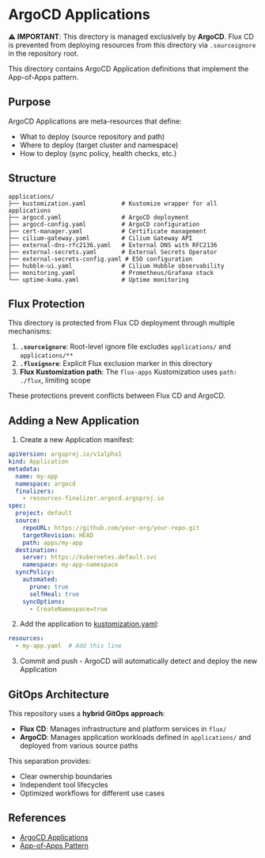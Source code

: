 # ArgoCD Applications

⚠️ **IMPORTANT**: This directory is managed exclusively by **ArgoCD**. Flux CD is prevented from deploying resources from this directory via `.sourceignore` in the repository root.

This directory contains ArgoCD Application definitions that implement the App-of-Apps pattern.

## Purpose

ArgoCD Applications are meta-resources that define:
- What to deploy (source repository and path)
- Where to deploy (target cluster and namespace)
- How to deploy (sync policy, health checks, etc.)

## Structure

```
applications/
├── kustomization.yaml          # Kustomize wrapper for all applications
├── argocd.yaml                 # ArgoCD deployment
├── argocd-config.yaml          # ArgoCD configuration
├── cert-manager.yaml           # Certificate management
├── cilium-gateway.yaml         # Cilium Gateway API
├── external-dns-rfc2136.yaml   # External DNS with RFC2136
├── external-secrets.yaml       # External Secrets Operator
├── external-secrets-config.yaml # ESO configuration
├── hubble-ui.yaml              # Cilium Hubble observability
├── monitoring.yaml             # Prometheus/Grafana stack
└── uptime-kuma.yaml            # Uptime monitoring
```

## Flux Protection

This directory is protected from Flux CD deployment through multiple mechanisms:

1. **`.sourceignore`**: Root-level ignore file excludes `applications/` and `applications/**`
2. **`.fluxignore`**: Explicit Flux exclusion marker in this directory
3. **Flux Kustomization path**: The `flux-apps` Kustomization uses `path: ./flux`, limiting scope

These protections prevent conflicts between Flux CD and ArgoCD.

## Adding a New Application

1. Create a new Application manifest:

```yaml
apiVersion: argoproj.io/v1alpha1
kind: Application
metadata:
  name: my-app
  namespace: argocd
  finalizers:
    - resources-finalizer.argocd.argoproj.io
spec:
  project: default
  source:
    repoURL: https://github.com/your-org/your-repo.git
    targetRevision: HEAD
    path: apps/my-app
  destination:
    server: https://kubernetes.default.svc
    namespace: my-app-namespace
  syncPolicy:
    automated:
      prune: true
      selfHeal: true
    syncOptions:
      - CreateNamespace=true
```

2. Add the application to [kustomization.yaml](applications/kustomization.yaml):

```yaml
resources:
  - my-app.yaml  # Add this line
```

3. Commit and push - ArgoCD will automatically detect and deploy the new Application

## GitOps Architecture

This repository uses a **hybrid GitOps approach**:

- **Flux CD**: Manages infrastructure and platform services in `flux/`
- **ArgoCD**: Manages application workloads defined in `applications/` and deployed from various source paths

This separation provides:
- Clear ownership boundaries
- Independent tool lifecycles
- Optimized workflows for different use cases

## References

- [ArgoCD Applications](https://argo-cd.readthedocs.io/en/stable/operator-manual/declarative-setup/#applications)
- [App-of-Apps Pattern](https://argo-cd.readthedocs.io/en/stable/operator-manual/cluster-bootstrapping/#app-of-apps-pattern)

